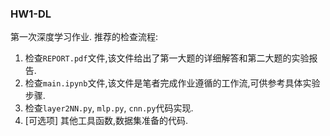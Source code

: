 ### HW1-DL
第一次深度学习作业.
推荐的检查流程:
1. 检查`REPORT.pdf`文件,该文件给出了第一大题的详细解答和第二大题的实验报告.
2. 检查`main.ipynb`文件,该文件是笔者完成作业遵循的工作流,可供参考具体实验步骤.
3. 检查`layer2NN.py`, `mlp.py`, `cnn.py`代码实现.
4. [可选项] 其他工具函数,数据集准备的代码.